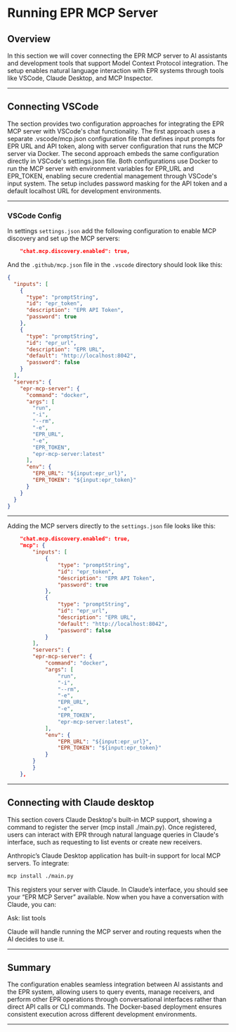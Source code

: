 # Running EPR MCP Server

## Overview

In this section we will cover connecting the EPR MCP server to AI assistants and
development tools that support Model Context Protocol integration. The setup
enables natural language interaction with EPR systems through tools like VSCode,
Claude Desktop, and MCP Inspector.

---

## Connecting VSCode

The section provides two configuration approaches for integrating the EPR MCP
server with VSCode's chat functionality. The first approach uses a separate
.vscode/mcp.json configuration file that defines input prompts for EPR URL and
API token, along with server configuration that runs the MCP server via Docker.
The second approach embeds the same configuration directly in VSCode's
settings.json file. Both configurations use Docker to run the MCP server with
environment variables for EPR_URL and EPR_TOKEN, enabling secure credential
management through VSCode's input system. The setup includes password masking
for the API token and a default localhost URL for development environments.

---

### VSCode Config

In settings `settings.json` add the following configuration to enable MCP
discovery and set up the MCP servers:

```json
    "chat.mcp.discovery.enabled": true,
```

And the `.github/mcp.json` file in the `.vscode` directory should look like
this:

```json
{
  "inputs": [
    {
      "type": "promptString",
      "id": "epr_token",
      "description": "EPR API Token",
      "password": true
    },
    {
      "type": "promptString",
      "id": "epr_url",
      "description": "EPR URL",
      "default": "http://localhost:8042",
      "password": false
    }
  ],
  "servers": {
    "epr-mcp-server": {
      "command": "docker",
      "args": [
        "run",
        "-i",
        "--rm",
        "-e",
        "EPR_URL",
        "-e",
        "EPR_TOKEN",
        "epr-mcp-server:latest"
      ],
      "env": {
        "EPR_URL": "${input:epr_url}",
        "EPR_TOKEN": "${input:epr_token}"
      }
    }
  }
}
```

---

Adding the MCP servers directly to the `settings.json` file looks like this:

```json
    "chat.mcp.discovery.enabled": true,
    "mcp": {
        "inputs": [
            {
                "type": "promptString",
                "id": "epr_token",
                "description": "EPR API Token",
                "password": true
            },
            {
                "type": "promptString",
                "id": "epr_url",
                "description": "EPR URL",
                "default": "http://localhost:8042",
                "password": false
            }
        ],
        "servers": {
        "epr-mcp-server": {
            "command": "docker",
            "args": [
                "run",
                "-i",
                "--rm",
                "-e",
                "EPR_URL",
                "-e",
                "EPR_TOKEN",
                "epr-mcp-server:latest",
            ],
            "env": {
                "EPR_URL": "${input:epr_url}",
                "EPR_TOKEN": "${input:epr_token}"
            }
        }
        }
    },
```

---

## Connecting with Claude desktop

This section covers Claude Desktop's built-in MCP support, showing a command to
register the server (mcp install ./main.py). Once registered, users can interact
with EPR through natural language queries in Claude's interface, such as
requesting to list events or create new receivers.

Anthropic’s Claude Desktop application has built-in support for local MCP
servers. To integrate:

```bash
mcp install ./main.py
```

This registers your server with Claude. In Claude’s interface, you should see
your “EPR MCP Server” available. Now when you have a conversation with Claude,
you can:

Ask: list tools

Claude will handle running the MCP server and routing requests when the AI
decides to use it.

---

## Summary

The configuration enables seamless integration between AI assistants and the EPR
system, allowing users to query events, manage receivers, and perform other EPR
operations through conversational interfaces rather than direct API calls or CLI
commands. The Docker-based deployment ensures consistent execution across
different development environments.

---
